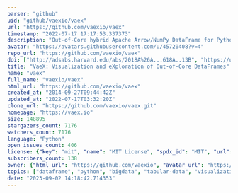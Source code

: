 ```yaml
---
parser: "github"
uid: "github/vaexio/vaex"
url: "https://github.com/vaexio/vaex"
timestamp: "2022-07-17 17:17:53.337373"
description: "Out-of-Core hybrid Apache Arrow/NumPy DataFrame for Python, ML, visualization and exploration of big tabular data at a billion rows per second 🚀"
avatar: "https://avatars.githubusercontent.com/u/45720408?v=4"
repo_url: "https://github.com/vaexio/vaex"
doi: ["http://adsabs.harvard.edu/abs/2018A%26A...618A..13B", "https://ui.adsabs.harvard.edu/abs/2018ascl.soft10004B/abstract"]
title: "VaeX: Visualization and eXploration of Out-of-Core DataFrames"
name: "vaex"
full_name: "vaexio/vaex"
html_url: "https://github.com/vaexio/vaex"
created_at: "2014-09-27T09:44:42Z"
updated_at: "2022-07-17T03:32:20Z"
clone_url: "https://github.com/vaexio/vaex.git"
homepage: "https://vaex.io"
size: 148895
stargazers_count: 7176
watchers_count: 7176
language: "Python"
open_issues_count: 406
license: {"key": "mit", "name": "MIT License", "spdx_id": "MIT", "url": "https://api.github.com/licenses/mit", "node_id": "MDc6TGljZW5zZTEz"}
subscribers_count: 138
owner: {"html_url": "https://github.com/vaexio", "avatar_url": "https://avatars.githubusercontent.com/u/45720408?v=4", "login": "vaexio", "type": "Organization"}
topics: ["dataframe", "python", "bigdata", "tabular-data", "visualization", "memory-mapped-file", "hdf5", "machine-learning", "machinelearning"]
date: "2023-09-02 14:18:42.714353"
---
```

